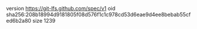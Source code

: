 version https://git-lfs.github.com/spec/v1
oid sha256:208b18994d9181805f08d576f1c1c978cd53d6eae9d4ee8bebab55cfed6b2a80
size 1239

